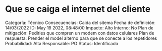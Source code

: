 # Que se caiga el internet del cliente

Categoría: Técnico
Consecuencias: Caida del sitema
Fecha de definición: 14/03/2022
ID: May 19 2022, 08:48:00
Impacto: Alto
Interno: No
Plan de mitigación: Pedirles que compren un modem con datos celulares
Plan de respuesta: Prender el model alterno para que se conecte a los repetidores
Probabilidad: Alta
Responsable: PO
Status: Identificado